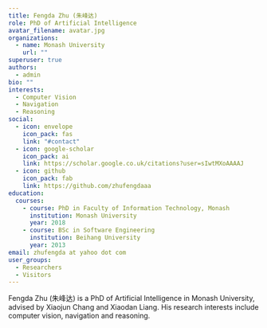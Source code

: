 ```yaml
---
title: Fengda Zhu (朱峰达)
role: PhD of Artificial Intelligence
avatar_filename: avatar.jpg
organizations:
  - name: Monash University
    url: ""
superuser: true
authors:
  - admin
bio: ""
interests:
  - Computer Vision
  - Navigation
  - Reasoning
social:
  - icon: envelope
    icon_pack: fas
    link: "#contact"
  - icon: google-scholar
    icon_pack: ai
    link: https://scholar.google.co.uk/citations?user=sIwtMXoAAAAJ
  - icon: github
    icon_pack: fab
    link: https://github.com/zhufengdaaa
education:
  courses:
    - course: PhD in Faculty of Information Technology, Monash
      institution: Monash University
      year: 2018
    - course: BSc in Software Engineering
      institution: Beihang University
      year: 2013
email: zhufengda at yahoo dot com
user_groups:
  - Researchers
  - Visitors
---
```

Fengda Zhu (朱峰达) is a PhD of Artificial Intelligence in Monash University, advised by Xiaojun Chang and Xiaodan Liang. His research interests include computer vision, navigation and reasoning.